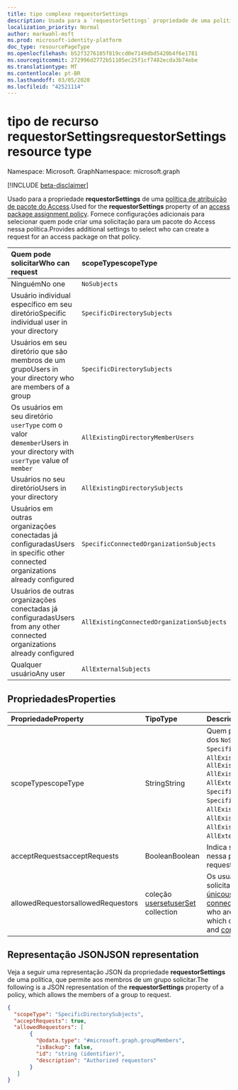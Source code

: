 ```yaml
---
title: tipo complexo requestorSettings
description: Usada para a `requestorSettings` propriedade de uma política de atribuição de pacote do Access. Fornece configurações adicionais para selecionar quem pode criar uma solicitação.
localization_priority: Normal
author: markwahl-msft
ms.prod: microsoft-identity-platform
doc_type: resourcePageType
ms.openlocfilehash: b52f3276185f819ccd0e7149dbd5420b4f6e1781
ms.sourcegitcommit: 272996d2772b51105ec25f1cf7482ecda3b74ebe
ms.translationtype: MT
ms.contentlocale: pt-BR
ms.lasthandoff: 03/05/2020
ms.locfileid: "42521114"
---
```

# <a name="requestorsettings-resource-type"></a><span data-ttu-id="132cf-104">tipo de recurso requestorSettings</span><span class="sxs-lookup"><span data-stu-id="132cf-104">requestorSettings resource type</span></span>

<span data-ttu-id="132cf-105">Namespace: Microsoft. Graph</span><span class="sxs-lookup"><span data-stu-id="132cf-105">Namespace: microsoft.graph</span></span>

[!INCLUDE [beta-disclaimer](../../includes/beta-disclaimer.md)]

<span data-ttu-id="132cf-106">Usado para a propriedade **requestorSettings** de uma [política de atribuição de pacote do Access](accesspackageassignmentpolicy.md).</span><span class="sxs-lookup"><span data-stu-id="132cf-106">Used for the **requestorSettings** property of an [access package assignment policy](accesspackageassignmentpolicy.md).</span></span> <span data-ttu-id="132cf-107">Fornece configurações adicionais para selecionar quem pode criar uma solicitação para um pacote do Access nessa política.</span><span class="sxs-lookup"><span data-stu-id="132cf-107">Provides additional settings to select who can create a request for an access package on that policy.</span></span>

| <span data-ttu-id="132cf-108">Quem pode solicitar</span><span class="sxs-lookup"><span data-stu-id="132cf-108">Who can request</span></span> | <span data-ttu-id="132cf-109">scopeType</span><span class="sxs-lookup"><span data-stu-id="132cf-109">scopeType</span></span> | <span data-ttu-id="132cf-110">coleção allowedRequestors</span><span class="sxs-lookup"><span data-stu-id="132cf-110">allowedRequestors collection</span></span>|
|:----------------|:----------|:------------------|
|<span data-ttu-id="132cf-111">Ninguém</span><span class="sxs-lookup"><span data-stu-id="132cf-111">No one</span></span>|`NoSubjects`|<span data-ttu-id="132cf-112">matriz vazia</span><span class="sxs-lookup"><span data-stu-id="132cf-112">empty array</span></span>|
|<span data-ttu-id="132cf-113">Usuário individual específico em seu diretório</span><span class="sxs-lookup"><span data-stu-id="132cf-113">Specific individual user in your directory</span></span>|`SpecificDirectorySubjects`|[<span data-ttu-id="132cf-114">Únicousuário</span><span class="sxs-lookup"><span data-stu-id="132cf-114">singleUser</span></span>](singleuser.md)|
|<span data-ttu-id="132cf-115">Usuários em seu diretório que são membros de um grupo</span><span class="sxs-lookup"><span data-stu-id="132cf-115">Users in your directory who are members of a group</span></span>|`SpecificDirectorySubjects`|[<span data-ttu-id="132cf-116">groupMembers</span><span class="sxs-lookup"><span data-stu-id="132cf-116">groupMembers</span></span>](groupmembers.md)|
|<span data-ttu-id="132cf-117">Os usuários em seu diretório `userType` com o valor de`member`</span><span class="sxs-lookup"><span data-stu-id="132cf-117">Users in your directory with `userType` value of `member`</span></span>|`AllExistingDirectoryMemberUsers`|<span data-ttu-id="132cf-118">matriz vazia</span><span class="sxs-lookup"><span data-stu-id="132cf-118">empty array</span></span>|
|<span data-ttu-id="132cf-119">Usuários no seu diretório</span><span class="sxs-lookup"><span data-stu-id="132cf-119">Users in your directory</span></span>|`AllExistingDirectorySubjects`|<span data-ttu-id="132cf-120">matriz vazia</span><span class="sxs-lookup"><span data-stu-id="132cf-120">empty array</span></span>|
|<span data-ttu-id="132cf-121">Usuários em outras organizações conectadas já configuradas</span><span class="sxs-lookup"><span data-stu-id="132cf-121">Users in specific other connected organizations already configured</span></span>|`SpecificConnectedOrganizationSubjects`|[<span data-ttu-id="132cf-122">connectedOrganizationMembers</span><span class="sxs-lookup"><span data-stu-id="132cf-122">connectedOrganizationMembers</span></span>](connectedorganizationmembers.md)|
|<span data-ttu-id="132cf-123">Usuários de outras organizações conectadas já configuradas</span><span class="sxs-lookup"><span data-stu-id="132cf-123">Users from any other connected organizations already configured</span></span>|`AllExistingConnectedOrganizationSubjects`|<span data-ttu-id="132cf-124">matriz vazia</span><span class="sxs-lookup"><span data-stu-id="132cf-124">empty array</span></span>|
|<span data-ttu-id="132cf-125">Qualquer usuário</span><span class="sxs-lookup"><span data-stu-id="132cf-125">Any user</span></span>|`AllExternalSubjects`|<span data-ttu-id="132cf-126">matriz vazia</span><span class="sxs-lookup"><span data-stu-id="132cf-126">empty array</span></span>|

## <a name="properties"></a><span data-ttu-id="132cf-127">Propriedades</span><span class="sxs-lookup"><span data-stu-id="132cf-127">Properties</span></span>

| <span data-ttu-id="132cf-128">Propriedade</span><span class="sxs-lookup"><span data-stu-id="132cf-128">Property</span></span>                     | <span data-ttu-id="132cf-129">Tipo</span><span class="sxs-lookup"><span data-stu-id="132cf-129">Type</span></span>                      | <span data-ttu-id="132cf-130">Descrição</span><span class="sxs-lookup"><span data-stu-id="132cf-130">Description</span></span> |
| :--------------------------- | :------------------------ | :---------- |
| <span data-ttu-id="132cf-131">scopeType</span><span class="sxs-lookup"><span data-stu-id="132cf-131">scopeType</span></span> |<span data-ttu-id="132cf-132">String</span><span class="sxs-lookup"><span data-stu-id="132cf-132">String</span></span> |<span data-ttu-id="132cf-133">Quem pode solicitar.</span><span class="sxs-lookup"><span data-stu-id="132cf-133">Who can request.</span></span> <span data-ttu-id="132cf-134">Um dos `NoSubjects`, `SpecificDirectorySubjects`, `SpecificConnectedOrganizationSubjects`, `AllExistingConnectedOrganizationSubjects`, `AllExistingDirectoryMemberUsers` `AllExistingDirectorySubjects` ou `AllExternalSubjects`.</span><span class="sxs-lookup"><span data-stu-id="132cf-134">One of `NoSubjects`, `SpecificDirectorySubjects`, `SpecificConnectedOrganizationSubjects`, `AllExistingConnectedOrganizationSubjects`, `AllExistingDirectoryMemberUsers`, `AllExistingDirectorySubjects` or `AllExternalSubjects`.</span></span>  |
| <span data-ttu-id="132cf-135">acceptRequests</span><span class="sxs-lookup"><span data-stu-id="132cf-135">acceptRequests</span></span> | <span data-ttu-id="132cf-136">Boolean</span><span class="sxs-lookup"><span data-stu-id="132cf-136">Boolean</span></span> | <span data-ttu-id="132cf-137">Indica se novas solicitações serão aceitas nessa política.</span><span class="sxs-lookup"><span data-stu-id="132cf-137">Indicates whether new requests are accepted on this policy.</span></span> |
| <span data-ttu-id="132cf-138">allowedRequestors</span><span class="sxs-lookup"><span data-stu-id="132cf-138">allowedRequestors</span></span> | <span data-ttu-id="132cf-139">coleção [userset](userset.md)</span><span class="sxs-lookup"><span data-stu-id="132cf-139">[userSet](userset.md) collection</span></span>| <span data-ttu-id="132cf-140">Os usuários que têm permissão para solicitar essa política, que podem ser [únicousuário](singleuser.md), [groupMembers](groupmembers.md)e [connectedOrganizationMembers](connectedorganizationmembers.md).</span><span class="sxs-lookup"><span data-stu-id="132cf-140">The users who are allowed to request on this policy, which can be [singleUser](singleuser.md), [groupMembers](groupmembers.md), and [connectedOrganizationMembers](connectedorganizationmembers.md).</span></span> |

## <a name="json-representation"></a><span data-ttu-id="132cf-141">Representação JSON</span><span class="sxs-lookup"><span data-stu-id="132cf-141">JSON representation</span></span>


<span data-ttu-id="132cf-142">Veja a seguir uma representação JSON da propriedade **requestorSettings** de uma política, que permite aos membros de um grupo solicitar.</span><span class="sxs-lookup"><span data-stu-id="132cf-142">The following is a JSON representation of the **requestorSettings** property of a policy, which allows the members of a group to request.</span></span>

<!-- {
  "blockType": "resource",
  "optionalProperties": [

  ],
  "@odata.type": "microsoft.graph.requestorSettings",
  "baseType": ""
}-->

```json
{
  "scopeType": "SpecificDirectorySubjects",
  "acceptRequests": true,
  "allowedRequestors": [
       {
         "@odata.type": "#microsoft.graph.groupMembers",
         "isBackup": false,
         "id": "string (identifier)",
         "description": "Authorized requestors"
       }
   ]
}
```


<!-- uuid: 16cd6b66-4b1a-43a1-adaf-3a886856ed98
2019-02-04 14:57:30 UTC -->
<!-- {
  "type": "#page.annotation",
  "description": "requestorSettings complex type",
  "keywords": "",
  "section": "documentation",
  "tocPath": ""
}-->
